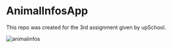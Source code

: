 # AnimalInfosApp
 This repo was created for the 3rd assignment given by upSchool.


![animalinfos](https://github.com/zeynepture/AnimalInfosApp/assets/33553451/70585973-5062-4a2f-9000-a1312457f85e)
